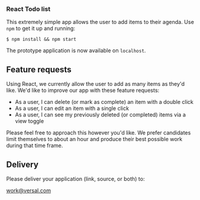 ### React Todo list

This extremely simple app allows the user to add items to their agenda. Use
`npm` to get it up and running:

    $ npm install && npm start

The prototype application is now available on `localhost`.

## Feature requests

Using React, we currently allow the user to add as many items as they'd like.
We'd like to improve our app with these feature requests:

  * As a user, I can delete (or mark as complete) an item with a double click
  * As a user, I can edit an item with a single click
  * As a user, I can see my previously deleted (or completed) items via a view
    toggle

Please feel free to approach this however you'd like. We prefer candidates
limit themselves to about an hour and produce their best possible work
during that time frame.

## Delivery

Please deliver your application (link, source, or both) to:

[work@versal.com](mailto:work@versal.com)

